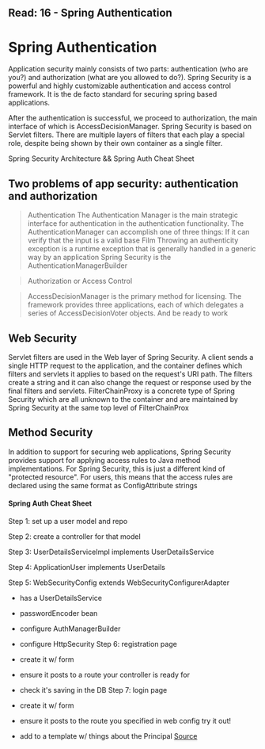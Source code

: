 Read: 16 - Spring Authentication
---------------------------------------------------------------------------------------
# Spring Authentication
Application security mainly consists of two parts: authentication (who are you?) and authorization (what are you allowed to do?).
Spring Security is a powerful and highly customizable authentication and access control framework. It is the de facto standard for securing spring based applications.

After the authentication is successful, we proceed to authorization, the main interface of which is AccessDecisionManager.
Spring Security is based on Servlet filters. There are multiple layers of filters that each play a special role, despite being shown by their own container as a single filter.

Spring Security Architecture && Spring Auth Cheat Sheet

## Two problems of app security: authentication and authorization

> Authentication The Authentication Manager is the main strategic interface for authentication in the authentication functionality. The AuthenticationManager can accomplish one of three things: If it can verify that the input is a valid base Film Throwing an authenticity exception is a runtime exception that is generally handled in a generic way by an application Spring Security is the AuthenticationManagerBuilder

> Authorization or Access Control

> AccessDecisionManager is the primary method for licensing. The framework provides three applications, each of which delegates a series of AccessDecisionVoter objects. And be ready to work

## Web Security
Servlet filters are used in the Web layer of Spring Security. A client sends a single HTTP request to the application, and the container defines which filters and servlets it applies to based on the request's URI path. The filters create a string and it can also change the request or response used by the final filters and servlets. FilterChainProxy is a concrete type of Spring Security which are all unknown to the container and are maintained by Spring Security at the same top level of FilterChainProx

## Method Security
In addition to support for securing web applications, Spring Security provides support for applying access rules to Java method implementations. For Spring Security, this is just a different kind of "protected resource". For users, this means that the access rules are declared using the same format as ConfigAttribute strings

#### Spring Auth Cheat Sheet
Step 1: set up a user model and repo

Step 2: create a controller for that model

Step 3: UserDetailsServiceImpl implements UserDetailsService

Step 4: ApplicationUser implements UserDetails

Step 5: WebSecurityConfig extends WebSecurityConfigurerAdapter

- has a UserDetailsService
- passwordEncoder bean
- configure AuthManagerBuilder
- configure HttpSecurity
Step 6: registration page

- create it w/ form
- ensure it posts to a route your controller is ready for
- check it's saving in the DB
 Step 7: login page
- create it w/ form
- ensure it posts to the route you specified in web config
try it out!
- add to a template w/ things about the Principal [Source](https://github.com/codefellows/seattle-java-401d2/blob/master/SpringAuthCheatSheet.md)
